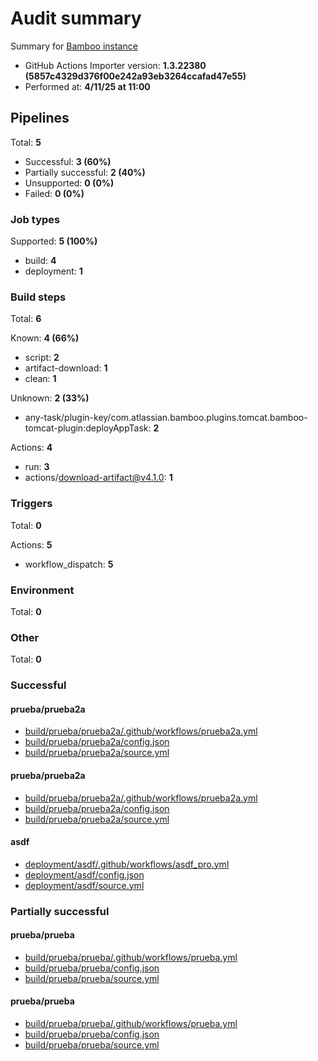 # Audit summary

Summary for [Bamboo instance](http://backstage-demo-bamboo.westeurope.cloudapp.azure.com)

- GitHub Actions Importer version: **1.3.22380 (5857c4329d376f00e242a93eb3264ccafad47e55)**
- Performed at: **4/11/25 at 11:00**

## Pipelines

Total: **5**

- Successful: **3 (60%)**
- Partially successful: **2 (40%)**
- Unsupported: **0 (0%)**
- Failed: **0 (0%)**

### Job types

Supported: **5 (100%)**

- build: **4**
- deployment: **1**

### Build steps

Total: **6**

Known: **4 (66%)**

- script: **2**
- artifact-download: **1**
- clean: **1**

Unknown: **2 (33%)**

- any-task/plugin-key/com.atlassian.bamboo.plugins.tomcat.bamboo-tomcat-plugin:deployAppTask: **2**

Actions: **4**

- run: **3**
- actions/download-artifact@v4.1.0: **1**

### Triggers

Total: **0**

Actions: **5**

- workflow_dispatch: **5**

### Environment

Total: **0**

### Other

Total: **0**

### Successful

#### prueba/prueba2a

- [build/prueba/prueba2a/.github/workflows/prueba2a.yml](build/prueba/prueba2a/.github/workflows/prueba2a.yml)
- [build/prueba/prueba2a/config.json](build/prueba/prueba2a/config.json)
- [build/prueba/prueba2a/source.yml](build/prueba/prueba2a/source.yml)

#### prueba/prueba2a

- [build/prueba/prueba2a/.github/workflows/prueba2a.yml](build/prueba/prueba2a/.github/workflows/prueba2a.yml)
- [build/prueba/prueba2a/config.json](build/prueba/prueba2a/config.json)
- [build/prueba/prueba2a/source.yml](build/prueba/prueba2a/source.yml)

#### asdf

- [deployment/asdf/.github/workflows/asdf_pro.yml](deployment/asdf/.github/workflows/asdf_pro.yml)
- [deployment/asdf/config.json](deployment/asdf/config.json)
- [deployment/asdf/source.yml](deployment/asdf/source.yml)

### Partially successful

#### prueba/prueba

- [build/prueba/prueba/.github/workflows/prueba.yml](build/prueba/prueba/.github/workflows/prueba.yml)
- [build/prueba/prueba/config.json](build/prueba/prueba/config.json)
- [build/prueba/prueba/source.yml](build/prueba/prueba/source.yml)

#### prueba/prueba

- [build/prueba/prueba/.github/workflows/prueba.yml](build/prueba/prueba/.github/workflows/prueba.yml)
- [build/prueba/prueba/config.json](build/prueba/prueba/config.json)
- [build/prueba/prueba/source.yml](build/prueba/prueba/source.yml)
